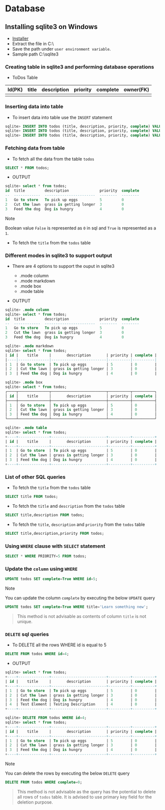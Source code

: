 # Database

## Installing sqlite3 on Windows

* [Installer](https://sqlite.org/2025/sqlite-tools-win-x64-3500400.zip)
* Extract the file in C:\\
* Save the path under `user environment variable`. 
* Sample path C:\\sqlite3

### Creating table in sqlite3 and performing database operations

* ToDos Table

|Id(PK)|title|description|priority|complete|owner(FK)|
|------|-----|-----------|--------|--------|---------|
|      |     |           |        |        |         |

### Inserting data into table

* To insert data into table use the `INSERT` statement

```sql
sqlite> INSERT INTO todos (title, description, priority, complete) VALUES ('Go to store', 'To pick up eggs', 5, False);
sqlite> INSERT INTO todos (title, description, priority, complete) VALUES ('Cut the lawn', 'grass is getting longer', 3, False);
sqlite> INSERT INTO todos (title, description, priority, complete) VALUES ('Feed the dog', 'Dog is hungry', 4, False);
```

### Fetching data from table

* To fetch all the data from the table `todos`

```sql
SELECT * FROM todos;
```

* OUTPUT

```sql
sqlite> select * from todos;
id  title         description              priority  complete
--  ------------  -----------------------  --------  --------
1   Go to store   To pick up eggs          5         0
2   Cut the lawn  grass is getting longer  3         0
3   Feed the dog  Dog is hungry            4         0
```

> [!NOTE]
> Boolean value `False` is represented as `0` in sql and `True` is represented as a `1`.

* To fetch the `title` from the `todos` table

### Different modes in sqlite3 to support output 

* There are 4 options to support the ouput in sqlite3
  * .mode column
  * .mode markdown
  * .mode box
  * .mode table

* OUTPUT

```sql
sqlite> .mode column
sqlite> select * from todos;
id  title         description              priority  complete
--  ------------  -----------------------  --------  --------
1   Go to store   To pick up eggs          5         0
2   Cut the lawn  grass is getting longer  3         0
3   Feed the dog  Dog is hungry            4         0

sqlite> .mode markdown
sqlite> select * from todos;
| id |    title     |       description       | priority | complete |
|----|--------------|-------------------------|----------|----------|
| 1  | Go to store  | To pick up eggs         | 5        | 0        |
| 2  | Cut the lawn | grass is getting longer | 3        | 0        |
| 3  | Feed the dog | Dog is hungry           | 4        | 0        |

sqlite> .mode box
sqlite> select * from todos;
┌────┬──────────────┬─────────────────────────┬──────────┬──────────┐
│ id │    title     │       description       │ priority │ complete │
├────┼──────────────┼─────────────────────────┼──────────┼──────────┤
│ 1  │ Go to store  │ To pick up eggs         │ 5        │ 0        │
│ 2  │ Cut the lawn │ grass is getting longer │ 3        │ 0        │
│ 3  │ Feed the dog │ Dog is hungry           │ 4        │ 0        │
└────┴──────────────┴─────────────────────────┴──────────┴──────────┘

sqlite> .mode table
sqlite> select * from todos;
+----+--------------+-------------------------+----------+----------+
| id |    title     |       description       | priority | complete |
+----+--------------+-------------------------+----------+----------+
| 1  | Go to store  | To pick up eggs         | 5        | 0        |
| 2  | Cut the lawn | grass is getting longer | 3        | 0        |
| 3  | Feed the dog | Dog is hungry           | 4        | 0        |
+----+--------------+-------------------------+----------+----------+
```

### List of other SQL queries

* To fetch the `title` from the `todos` table

```sql
SELECT title FROM todos;
```

* To fetch the `title` and `description` from the `todos` table

```sql
SELECT title,description FROM todos;
```

* To fetch the `title`, `description` and `priority` from the `todos` table

```sql
SELECT title,description,priority FROM todos;
```

### Using `WHERE` clause with `SELECT` statement

```sql
SELECT * WHERE PRIORITY=5 FROM todos;
```

### Update the `column` using `WHERE`

```sql
UPDATE todos SET complete=True WHERE id=5;
```

> [!NOTE]
> You can update the column `complete` by executing the below `UPDATE` query

```sql
UPDATE todos SET complete=True WHERE title='Learn something new';
```

> This method is not advisable as contents of column `title` is not unique.

### `DELETE` sql queries

* To DELETE all the rows WHERE id is equal to 5

```sql
DELETE FROM todos WHERE id=4;
```

* OUTPUT 

```sql
sqlite> select * from todos;
+----+--------------+-------------------------+----------+----------+
| id |    title     |       description       | priority | complete |
+----+--------------+-------------------------+----------+----------+
| 1  | Go to store  | To pick up eggs         | 5        | 0        |
| 2  | Cut the lawn | grass is getting longer | 3        | 0        |
| 3  | Feed the dog | Dog is hungry           | 4        | 0        |
| 4  | Test Element | Testing Description     | 4        | 0        |
+----+--------------+-------------------------+----------+----------+

sqlite> DELETE FROM todos WHERE id=4;
sqlite> select * from todos;
+----+--------------+-------------------------+----------+----------+
| id |    title     |       description       | priority | complete |
+----+--------------+-------------------------+----------+----------+
| 1  | Go to store  | To pick up eggs         | 5        | 0        |
| 2  | Cut the lawn | grass is getting longer | 3        | 0        |
| 3  | Feed the dog | Dog is hungry           | 4        | 0        |
+----+--------------+-------------------------+----------+----------+
```

> [!NOTE]
> You can delete the rows by executing the below `DELETE` query

```sql
DELETE FROM todos WHERE complete=0;
```

> This method is not advisable as the query has the potential to delete all rows of `todos` table. It is advised to use primary key field for the deletion purpose.
